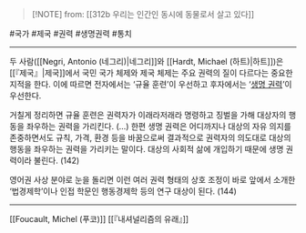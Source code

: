  > [!NOTE] from: [[312b 우리는 인간인 동시에 동물로서 살고 있다]]

#국가 #제국 #권력 #생명권력 #통치 

--- 
두 사람([[Negri, Antonio (네그리)|네그리]]와 [[Hardt, Michael (하트)|하트]])은 [[『제국』|제국]]에서 국민 국가 체제와 제국 체제는 주요 권력의 질이 다르다는 중요한 지적을 한다. 이에 따르면 전자에서는 ‘규율 훈련’이 우선하고 후자에서는 ‘[생명 권력](/2cf1796a57284928866d0d32e6df8764)’이 우선한다.

거칠게 정리하면 규율 훈련은 권력자가 이래라저래라 명령하고 징벌을 가해 대상자의 행동을 좌우하는 권력을 가리킨다. (…) 한편 생명 권력은 어디까지나 대상의 자유 의지를 존중하면서도 규칙, 가격, 환경 등을 바꿈으로써 결과적으로 권력자의 의도대로 대상의 행동을 좌우하는 권력을 가리키는 말이다. 대상의 사회적 삶에 개입하기 때문에 생명 권력이라 불린다. (142)

영어권 사상 분야로 눈을 돌리면 이런 여러 권력 형태의 상호 조정이 바로 앞에서 소개한 ‘법경제학’이나 인접 학문인 행동경제학 등의 연구 대상이 된다. (144)


--- 
[[Foucault, Michel (푸코)]]
[[『내셔널리즘의 유래』]]

